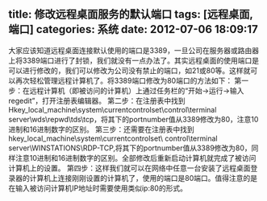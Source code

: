 title: 修改远程桌面服务的默认端口
tags: [远程桌面,端口]
categories: 系统
date: 2012-07-06 18:09:17
---
大家应该知道远程桌面连接默认使用的端口是3389，一旦公司在服务器或路由器上将3389端口进行了封锁，我们就没有一点办法了。其实远程桌面的使用端口是可以进行修改的，我们可以修改为公司没有禁止的端口，如21或80等。这样就可以再次轻松管理远程计算机了。将3389端口修改为80端口的方法如下：
第一步：在远程计算机（即被访问的计算机）上通过任务栏的“开始->运行->输入regedit”，打开注册表编辑器。 
第二步：在注册表中找到Hkey_local_machine\system\currentcontrolset\control\terminal server\wds\repwd\tds\tcp，将其下的portnumber值从3389修改为80，注意10进制和16进制数字的区别。 
第三步：还需要在注册表中找到hkey_local_machine\system\currentcontrolset\ 
control\terminal server\WINSTATIONS\RDP-TCP,将其下的portnumber值从3389修改为80，同样注意10进制和16进制数字的区别。全部修改后重新启动计算机就完成了被访问计算机上的设置。 
第四步：这样我们就可以在网络中任意一台安装了远程桌面登录器的计算机上连接刚刚设置的计算机了，使用的端口是80端口。值得注意的是在输入被访问计算机IP地址时需要使用类似ip:80的形式。
